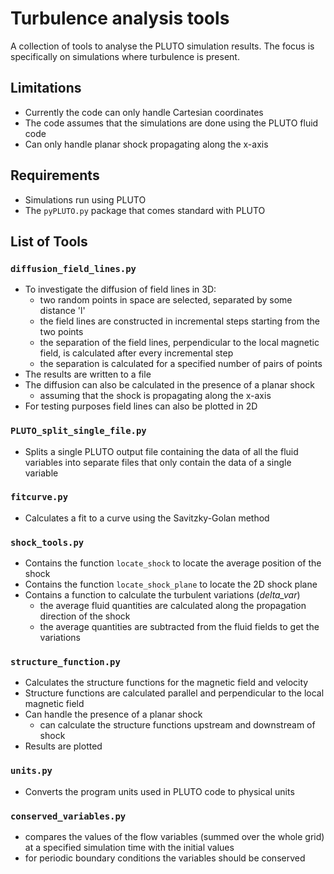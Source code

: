 # Turbulence analysis tools

A collection of tools to analyse the PLUTO simulation results.  The focus is specifically
on simulations where turbulence is present.


## Limitations
- Currently the code can only handle Cartesian coordinates    
- The code assumes that the simulations are done using the PLUTO fluid code
- Can only handle planar shock propagating along the x-axis


## Requirements
- Simulations run using PLUTO
- The `pyPLUTO.py` package that comes standard with PLUTO


## List of Tools

### `diffusion_field_lines.py`
- To investigate the diffusion of field lines in 3D:    
  * two random points in space are selected, separated by some distance 'l'    
  * the field lines are constructed in incremental steps starting from the two points     
  * the separation of the field lines, perpendicular to the local magnetic field, is calculated after every incremental step
  * the separation is calculated for a specified number of pairs of points     
- The results are written to a file    
- The diffusion can also be calculated in the presence of a planar shock    
  * assuming that the shock is propagating along the x-axis    
- For testing purposes field lines can also be plotted in 2D    

### `PLUTO_split_single_file.py`
- Splits a single PLUTO output file containing the data of all the fluid variables into separate files that 
only contain the data of a single variable

### `fitcurve.py`
- Calculates a fit to a curve using the Savitzky-Golan method

### `shock_tools.py`
- Contains the function `locate_shock` to locate the average position of the shock    
- Contains the function `locate_shock_plane` to locate the 2D shock plane    
- Contains a function to calculate the turbulent variations (_delta_var_)    
  * the average fluid quantities are calculated along the propagation direction of the shock    
  * the average quantities are subtracted from the fluid fields to get the variations    

### `structure_function.py`
- Calculates the structure functions for the magnetic field and velocity
- Structure functions are calculated parallel and perpendicular to the local magnetic field
- Can handle the presence of a planar shock
  * can calculate the structure functions upstream and downstream of shock    
- Results are plotted    

### `units.py`
- Converts the program units used in PLUTO code to physical units

### `conserved_variables.py`
- compares the values of the flow variables (summed over the whole grid) at a specified simulation time with the initial values    
- for periodic boundary conditions the variables should be conserved

